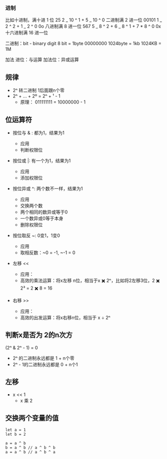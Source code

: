 ### 进制

比如十进制，满十进 1 位 25 2 _ 10 ^ 1 + 5 _ 10 ^ 0
二进制满 2 进一位 00101 1 _ 2 ^ 2 + 1 _ 2 ^ 0
0o 八进制满 8 进一位 567 5 _ 8 ^ 2 + 6 _ 8 ^ 1 + 7 \* 8 ^ 0
0x 十六进制满 16 进一位

二进制：bit - binary digit
8 bit = 1byte 00000000
1024byte = 1kb
1024KB = 1M

加法
进位：与运算
加法位：异或运算

## 规律

- 2ⁿ 转二进制 1后面跟n个零
- 2ⁿ + ... + 2º = 2ⁿ + ¹ - 1
  - 原理： 011111111 = 10000000 - 1

## 位运算符

- 按位与 & : 都为1，结果为1
  - 应用
  - 判断权限位
- 按位或 |: 有一个为1，结果为1
  - 应用
  - 添加权限位
- 按位异或 ^: 两个数不一样，结果为1
  - 应用
  - 交换两个数
  - 两个相同的数异或等于0
  - 一个数异或0等于本身
  - 删除权限位
- 按位取反 ~: 0变1，1变0
  - 应用
  - 取相反数：~0 = -1, ~-1 = 0
- 左移 <<

  - 应用：
  - 高效的乘法运算：将x左移 n位，相当于x ✖️ 2ⁿ，比如将2左移3位，2 ✖️ 2³ = 2 ✖️ 8 = 16

- 右移 >>
  - 应用：
  - 高效的出发运算：将x右移n位，相当于 x ÷ 2ⁿ

## 判断x是否为 2的n次方

(2ⁿ & 2ⁿ - 1) = 0

- 2ⁿ 的二进制永远都是 1 + n个零
- 2ⁿ - 1的二进制永远都是 0 + n个1

## 左移

- x << 1
  - x 乘 2

## 交换两个变量的值

```
let a = 1
let b = 2

a = a ^ b
b = a ^ b // a ^ b ^ b
a = a ^ b // a ^ b ^ a

```
